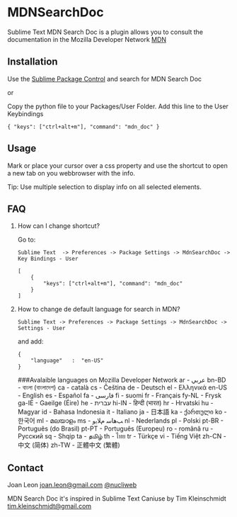 MDNSearchDoc
============

Sublime Text MDN Search Doc is a plugin allows you to consult the documentation in the Mozilla Developer Network [MDN](https://developer.mozilla.org/)


Installation
------------

Use the [Sublime Package Control](http://wbond.net/sublime_packages/package_control) and search for MDN Search Doc

or

Copy the python file to your Packages/User Folder.
Add this line to the User Keybindings

    { "keys": ["ctrl+alt+m"], "command": "mdn_doc" }


Usage
-----

Mark or place your cursor over a css property and use the shortcut to open a new tab on you webbrowser with the info.


Tip: Use multiple selection to display info on all selected elements.


FAQ
---

1. How can I change shortcut?

	Go to:

    ```
    Sublime Text  -> Preferences -> Package Settings -> MdnSearchDoc -> Key Bindings - User
    ```

    ```
	[
	    {
	        "keys": ["ctrl+alt+m"], "command": "mdn_doc"
	    }
	]
    ```


2. How to change de default language for search in MDN?

    ```
	Sublime Text -> Preferences -> Package Settings -> MdnSearchDoc -> Settings - User
    ```

	and add:
    
    ```
	{
    	"language"   :  "en-US"
	}
    ```

    ###Avalaible languages on Mozilla Developer Network
	ar - عربي
	bn-BD - বাংলা (বাংলাদেশ)
	ca - català
	cs - Čeština
	de - Deutsch
	el - Ελληνικά
	en-US - English
	es - Español
	fa - فارسی
	fi - suomi
	fr - Français
	fy-NL - Frysk
	ga-IE - Gaeilge (Éire)
	he - עברית
	hi-IN - हिन्दी (भारत)
	hr - Hrvatski
	hu - Magyar
	id - Bahasa Indonesia
	it - Italiano
	ja - 日本語
	ka - ქართული
	ko - 한국어
	ml - മലയാളം
	ms - ﺐﻫﺎﺳ ﻡﻼﻳﻭ
	nl - Nederlands
	pl - Polski
	pt-BR - Português (do Brasil)
	pt-PT - Português (Europeu)
	ro - română
	ru - Русский
	sq - Shqip
	ta - தமிழ்
	th - ไทย
	tr - Türkçe
	vi - Tiếng Việt
	zh-CN - 中文 (简体)
	zh-TW - 正體中文 (繁體)

Contact
-------
Joan Leon
[joan.leon@gmail.com](mailto:joan.leon@gmail.com)
[@nucliweb](https://twitter.com/nucliweb)




MDN Search Doc it's inspired in Sublime Text Caniuse by Tim Kleinschmidt <tim.kleinschmidt@gmail.com>